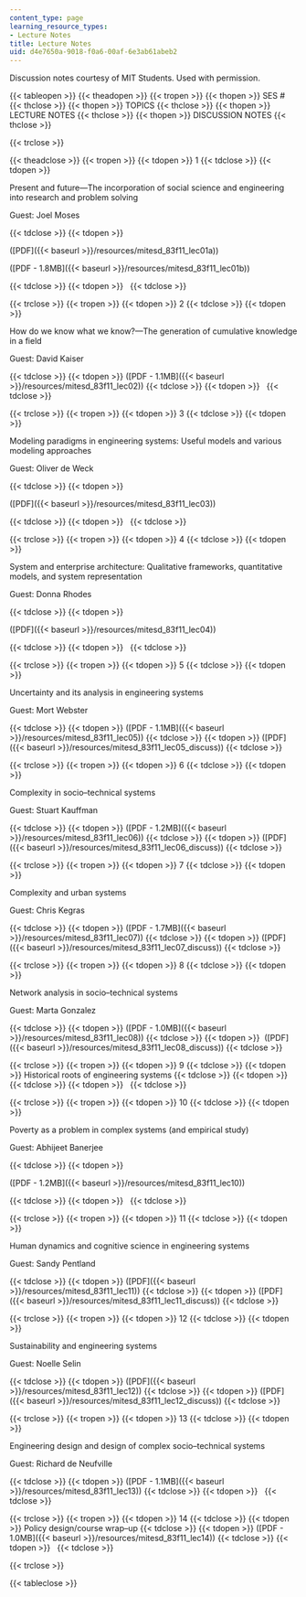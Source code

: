 ```yaml
---
content_type: page
learning_resource_types:
- Lecture Notes
title: Lecture Notes
uid: d4e7650a-9018-f0a6-00af-6e3ab61abeb2
---
```


Discussion notes courtesy of MIT Students. Used with permission.

{{< tableopen >}}
{{< theadopen >}}
{{< tropen >}}
{{< thopen >}}
SES #
{{< thclose >}}
{{< thopen >}}
TOPICS
{{< thclose >}}
{{< thopen >}}
LECTURE NOTES
{{< thclose >}}
{{< thopen >}}
DISCUSSION NOTES
{{< thclose >}}

{{< trclose >}}

{{< theadclose >}}
{{< tropen >}}
{{< tdopen >}}
1
{{< tdclose >}}
{{< tdopen >}}


Present and future—The incorporation of social science and engineering into research and problem solving

Guest: Joel Moses


{{< tdclose >}}
{{< tdopen >}}


([PDF]({{< baseurl >}}/resources/mitesd_83f11_lec01a))

([PDF - 1.8MB]({{< baseurl >}}/resources/mitesd_83f11_lec01b))


{{< tdclose >}}
{{< tdopen >}}
 
{{< tdclose >}}

{{< trclose >}}
{{< tropen >}}
{{< tdopen >}}
2
{{< tdclose >}}
{{< tdopen >}}


How do we know what we know?—The generation of cumulative knowledge in a field

Guest: David Kaiser


{{< tdclose >}}
{{< tdopen >}}
([PDF - 1.1MB]({{< baseurl >}}/resources/mitesd_83f11_lec02))
{{< tdclose >}}
{{< tdopen >}}
 
{{< tdclose >}}

{{< trclose >}}
{{< tropen >}}
{{< tdopen >}}
3
{{< tdclose >}}
{{< tdopen >}}


Modeling paradigms in engineering systems: Useful models and various modeling approaches

Guest: Oliver de Weck


{{< tdclose >}}
{{< tdopen >}}


([PDF]({{< baseurl >}}/resources/mitesd_83f11_lec03))


{{< tdclose >}}
{{< tdopen >}}
 
{{< tdclose >}}

{{< trclose >}}
{{< tropen >}}
{{< tdopen >}}
4
{{< tdclose >}}
{{< tdopen >}}


System and enterprise architecture: Qualitative frameworks, quantitative models, and system representation

Guest: Donna Rhodes


{{< tdclose >}}
{{< tdopen >}}


([PDF]({{< baseurl >}}/resources/mitesd_83f11_lec04))


{{< tdclose >}}
{{< tdopen >}}
 
{{< tdclose >}}

{{< trclose >}}
{{< tropen >}}
{{< tdopen >}}
5
{{< tdclose >}}
{{< tdopen >}}


Uncertainty and its analysis in engineering systems

Guest: Mort Webster


{{< tdclose >}}
{{< tdopen >}}
([PDF - 1.1MB]({{< baseurl >}}/resources/mitesd_83f11_lec05))
{{< tdclose >}}
{{< tdopen >}}
([PDF]({{< baseurl >}}/resources/mitesd_83f11_lec05_discuss))
{{< tdclose >}}

{{< trclose >}}
{{< tropen >}}
{{< tdopen >}}
6
{{< tdclose >}}
{{< tdopen >}}


Complexity in socio–technical systems

Guest: Stuart Kauffman


{{< tdclose >}}
{{< tdopen >}}
([PDF - 1.2MB]({{< baseurl >}}/resources/mitesd_83f11_lec06))
{{< tdclose >}}
{{< tdopen >}}
([PDF]({{< baseurl >}}/resources/mitesd_83f11_lec06_discuss))
{{< tdclose >}}

{{< trclose >}}
{{< tropen >}}
{{< tdopen >}}
7
{{< tdclose >}}
{{< tdopen >}}


Complexity and urban systems

Guest: Chris Kegras


{{< tdclose >}}
{{< tdopen >}}
([PDF - 1.7MB]({{< baseurl >}}/resources/mitesd_83f11_lec07))
{{< tdclose >}}
{{< tdopen >}}
([PDF]({{< baseurl >}}/resources/mitesd_83f11_lec07_discuss))
{{< tdclose >}}

{{< trclose >}}
{{< tropen >}}
{{< tdopen >}}
8
{{< tdclose >}}
{{< tdopen >}}


Network analysis in socio–technical systems

Guest: Marta Gonzalez


{{< tdclose >}}
{{< tdopen >}}
([PDF - 1.0MB]({{< baseurl >}}/resources/mitesd_83f11_lec08))
{{< tdclose >}}
{{< tdopen >}}
 ([PDF]({{< baseurl >}}/resources/mitesd_83f11_lec08_discuss))
{{< tdclose >}}

{{< trclose >}}
{{< tropen >}}
{{< tdopen >}}
9
{{< tdclose >}}
{{< tdopen >}}
Historical roots of engineering systems
{{< tdclose >}}
{{< tdopen >}}
 
{{< tdclose >}}
{{< tdopen >}}
 
{{< tdclose >}}

{{< trclose >}}
{{< tropen >}}
{{< tdopen >}}
10
{{< tdclose >}}
{{< tdopen >}}


Poverty as a problem in complex systems (and empirical study)

Guest: Abhijeet Banerjee


{{< tdclose >}}
{{< tdopen >}}


([PDF - 1.2MB]({{< baseurl >}}/resources/mitesd_83f11_lec10))


{{< tdclose >}}
{{< tdopen >}}
 
{{< tdclose >}}

{{< trclose >}}
{{< tropen >}}
{{< tdopen >}}
11
{{< tdclose >}}
{{< tdopen >}}


Human dynamics and cognitive science in engineering systems

Guest: Sandy Pentland


{{< tdclose >}}
{{< tdopen >}}
([PDF]({{< baseurl >}}/resources/mitesd_83f11_lec11))
{{< tdclose >}}
{{< tdopen >}}
([PDF]({{< baseurl >}}/resources/mitesd_83f11_lec11_discuss))
{{< tdclose >}}

{{< trclose >}}
{{< tropen >}}
{{< tdopen >}}
12
{{< tdclose >}}
{{< tdopen >}}


Sustainability and engineering systems

Guest: Noelle Selin


{{< tdclose >}}
{{< tdopen >}}
([PDF]({{< baseurl >}}/resources/mitesd_83f11_lec12))
{{< tdclose >}}
{{< tdopen >}}
([PDF]({{< baseurl >}}/resources/mitesd_83f11_lec12_discuss))
{{< tdclose >}}

{{< trclose >}}
{{< tropen >}}
{{< tdopen >}}
13
{{< tdclose >}}
{{< tdopen >}}


Engineering design and design of complex socio–technical systems

Guest: Richard de Neufville


{{< tdclose >}}
{{< tdopen >}}
([PDF - 1.1MB]({{< baseurl >}}/resources/mitesd_83f11_lec13))
{{< tdclose >}}
{{< tdopen >}}
 
{{< tdclose >}}

{{< trclose >}}
{{< tropen >}}
{{< tdopen >}}
14
{{< tdclose >}}
{{< tdopen >}}
Policy design/course wrap–up
{{< tdclose >}}
{{< tdopen >}}
([PDF - 1.0MB]({{< baseurl >}}/resources/mitesd_83f11_lec14))
{{< tdclose >}}
{{< tdopen >}}
 
{{< tdclose >}}

{{< trclose >}}

{{< tableclose >}}